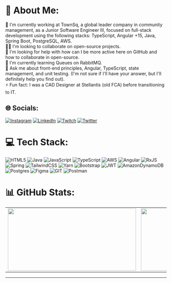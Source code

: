 <h1 id="-about-me-">💫 About Me:</h1>
<p>🔭 I&#39;m currently working at TownSq, a global leader company in community management, as a Junior Software
    Engineer III, focused on full-stack development using the following stacks: TypeScript, Angular +15, Java, Spring Boot, PostgreSQL, AWS.<br>👯‍♂️ I&#39;m looking to
    collaborate on open-source projects.<br>🤝 I&#39;m looking for help with how can I be more active here on GitHub and
    how to collaborate in open-source.<br>🌱 I&#39;m currently learning Queues on RabbitMQ.<br>💬 Ask me about
    front-end principles, Angular, TypeScript, state management, and unit testing. (I&#39;m not sure if I&#39;ll have
    your answer, but I&#39;ll definitely help you find out).<br>⚡️ Fun fact: I was a CAD Designer at Stellantis (old
    FCA) before transitioning to IT.</p>
<h2 id="-socials-">🌐 Socials:</h2>
<p><a href="https://instagram.com/h__wallace"><img
            src="https://img.shields.io/badge/Instagram-%23E4405F.svg?logo=Instagram&amp;logoColor=white"
            alt="Instagram"></a> <a href="https://linkedin.com/in/henrique-wallace/"><img
            src="https://img.shields.io/badge/LinkedIn-%230077B5.svg?logo=linkedin&amp;logoColor=white"
            alt="LinkedIn"></a> <a href="https://twitch.tv/h_wallace"><img
            src="https://img.shields.io/badge/Twitch-%239146FF.svg?logo=Twitch&amp;logoColor=white" alt="Twitch"></a> <a
        href="https://twitter.com/hwaIIace"><img
            src="https://img.shields.io/badge/Twitter-%231DA1F2.svg?logo=Twitter&amp;logoColor=white" alt="Twitter"></a>
</p>
<h1 id="-tech-stack-">💻 Tech Stack:</h1>
<p><img src="https://img.shields.io/badge/html5-%23E34F26.svg?style=for-the-badge&amp;logo=html5&amp;logoColor=white"
        alt="HTML5"> <img
        src="https://img.shields.io/badge/java-%23ED8B00.svg?style=for-the-badge&amp;logo=openjdk&amp;logoColor=white"
        alt="Java"> <img
        src="https://img.shields.io/badge/javascript-%23323330.svg?style=for-the-badge&amp;logo=javascript&amp;logoColor=%23F7DF1E"
        alt="JavaScript"> <img
        src="https://img.shields.io/badge/typescript-%23007ACC.svg?style=for-the-badge&amp;logo=typescript&amp;logoColor=white"
        alt="TypeScript"> <img
        src="https://img.shields.io/badge/AWS-%23FF9900.svg?style=for-the-badge&amp;logo=amazon-aws&amp;logoColor=white"
        alt="AWS"> <img
        src="https://img.shields.io/badge/angular-%23DD0031.svg?style=for-the-badge&amp;logo=angular&amp;logoColor=white"
        alt="Angular"> <img
        src="https://img.shields.io/badge/rxjs-%23B7178C.svg?style=for-the-badge&amp;logo=reactivex&amp;logoColor=white"
        alt="RxJS"> <img
        src="https://img.shields.io/badge/spring-%236DB33F.svg?style=for-the-badge&amp;logo=spring&amp;logoColor=white"
        alt="Spring"> <img
        src="https://img.shields.io/badge/tailwindcss-%2338B2AC.svg?style=for-the-badge&amp;logo=tailwind-css&amp;logoColor=white"
        alt="TailwindCSS"> <img
        src="https://img.shields.io/badge/yarn-%232C8EBB.svg?style=for-the-badge&amp;logo=yarn&amp;logoColor=white"
        alt="Yarn"> <img
        src="https://img.shields.io/badge/bootstrap-%238511FA.svg?style=for-the-badge&amp;logo=bootstrap&amp;logoColor=white"
        alt="Bootstrap"> <img
        src="https://img.shields.io/badge/JWT-black?style=for-the-badge&amp;logo=JSON%20web%20tokens" alt="JWT"> <img
        src="https://img.shields.io/badge/Amazon%20DynamoDB-4053D6?style=for-the-badge&amp;logo=Amazon%20DynamoDB&amp;logoColor=white"
        alt="AmazonDynamoDB"> <img
        src="https://img.shields.io/badge/postgres-%23316192.svg?style=for-the-badge&amp;logo=postgresql&amp;logoColor=white"
        alt="Postgres"> <img
        src="https://img.shields.io/badge/figma-%23F24E1E.svg?style=for-the-badge&amp;logo=figma&amp;logoColor=white"
        alt="Figma"> <img
        src="https://img.shields.io/badge/Git-fc6d26?style=for-the-badge&amp;logo=git&amp;logoColor=white" alt="GIT">
    <img src="https://img.shields.io/badge/Postman-FF6C37?style=for-the-badge&amp;logo=postman&amp;logoColor=white"
        alt="Postman"></p>
<h1 id="-github-stats-">📊 GitHub Stats:</h1>
<table align="center">
<tr>
    <td><img height="195px" width="400px" src="https://github-readme-stats.vercel.app/api?username=henriquewallace&amp;theme=gotham&amp;hide_border=true&amp;include_all_commits=false&amp;count_private=true"
        alt=""><br /></td>
    <td><img height="195px" width="400px" src="https://github-readme-stats.vercel.app/api/top-langs/?username=henriquewallace&amp;theme=gotham&amp;hide_border=true&amp;include_all_commits=false&amp;count_private=true&amp;layout=compact"
        alt=""></td>
</tr>
</table>
<hr>
<p><a href="https://visitcount.itsvg.in"><img
            src="https://visitcount.itsvg.in/api?id=henriquewallace&amp;icon=0&amp;color=8" alt=""></a></p>
